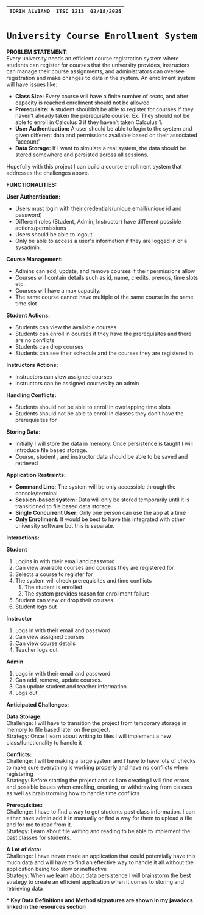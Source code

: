 

| `TORIN ALVIANO` | `ITSC 1213` | `02/18/2025` |
| :---- | :---: | ----: |

# **`University Course Enrollment System`**



**PROBLEM STATEMENT:**  
Every university needs an efficient course registration system where students can register for courses that the university provides, instructors can manage their course assignments, and administrators can oversee registration and make changes to data in the system. An enrollment system will have issues like:

* **Class Size:** Every course will have a finite number of seats, and after capacity is reached enrollment should not be allowed  
* **Prerequisite:** A student shouldn’t be able to register for courses if they haven’t already taken the prerequisite course. Ex. They should not be able to enroll in Calculus 3 if they haven’t taken Calculus 1\.  
* **User Authentication:** A user should be able to login to the system and given different data and permissions available based on their associated “account”  
* **Data Storage:** If I want to simulate a real system, the data should be stored somewhere and persisted across all sessions.

Hopefully with this project I can build a course enrollment system that addresses the challenges above.

**FUNCTIONALITIES:** 

**User Authentication:** 

* Users must login with their credentials(unique email/unique id and password)  
* Different roles (Student, Admin, Instructor) have different possible actions/permissions  
* Users should be able to logout  
* Only be able to access a user's information if they are logged in or a sysadmin.


**Course Management:**

* Admins can add, update, and remove courses if their permissions allow  
* Courses will contain details such as id, name, credits, prereqs, time slots etc.  
* Courses will have a max capacity.  
* The same course cannot have multiple of the same course in the same time slot

**Student Actions:**

* Students can view the available courses  
* Students can enroll in courses if they have the prerequisites and there are no conflicts  
* Students can drop courses  
* Students can see their schedule and the courses they are registered in.

**Instructors Actions:**

* Instructors can view assigned courses  
* Instructors can be assigned courses by an admin

**Handling Conflicts:**

* Students should not be able to enroll in overlapping time slots  
* Students should not be able to enroll in classes they don’t have the prerequisites for

**Storing Data**:

* Initially I will store the data in memory. Once persistence is taught I will introduce file based storage.  
* Course, student , and instructor data should be able to be saved and retrieved

**Application Restraints:**

* **Command Line:** The system will be only accessible through the console/terminal  
* **Session-based system:** Data will only be stored temporarily until it is transitioned to file based data storage  
* **Single Concurrent User:** Only one person can use the app at a time  
* **Only Enrollment:** It would be best to have this integrated with other university software but this is separate.

**Interactions:**

**Student**

1. Logins in with their email and password  
2. Can view available courses and courses they are registered for  
3. Selects a course to register for  
4. The system will check prerequisites and time conflicts  
   1. The student is enrolled  
   2. The system provides reason for enrollment failure  
5. Student can view or drop their courses  
6. Student logs out  
     
   

**Instructor**

1. Logs in with their email and password  
2. Can view assigned courses  
3. Can view course details  
4. Teacher logs out  
   

**Admin**

1. Logs in with their email and password  
2. Can add, remove, update courses.  
3. Can update student and teacher information  
4. Logs out

**Anticipated Challenges:**

**Data Storage:**   
Challenge: I will have to transition the project from temporary storage in memory to file based later on the project.   
Strategy: Once I learn about writing to files I will implement a new class/functionality to handle it

**Conflicts:**  
Challenge: I will be making a large system and I have to have lots of checks to make sure everything is working properly and have no conflicts when registering  
Strategy: Before starting the project and as I am creating I will find errors and possible issues when enrolling, creating, or withdrawing from classes as well as brainstorming how to handle time conflicts

**Prerequisites:**   
Challenge: I have to find a way to get students past class information. I can either have admin add it in manually or find a way for them to upload a file and for me to read from it.  
Strategy: Learn about file writing and reading to be able to implement the past classes for students.

**A Lot of data:**   
Challenge: I have never made an application that could potentially have this much data and will have to find an effective way to handle it all without the application being too slow or ineffective  
Strategy: When we learn about data persistence I will brainstorm the best strategy to create an efficient application when it comes to storing and retrieving data

**\* Key Data Definitions and Method signatures are shown in my javadocs linked in the resources section**
